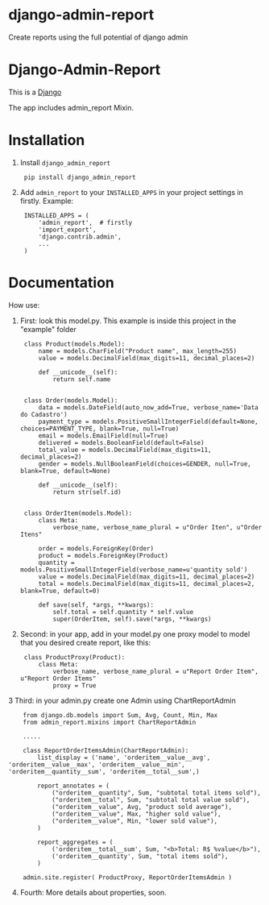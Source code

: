 # django-admin-report
Create reports using the full potential of django admin

Django-Admin-Report
==============

This is a [Django](https://www.djangoproject.com/)

The app includes admin_report Mixin.

Installation
============

1. Install `django_admin_report`

        pip install django_admin_report

2. Add `admin_report` to your `INSTALLED_APPS` in your project settings in firstly. Example:

		INSTALLED_APPS = (
		    'admin_report',  # firstly
		    'import_export',
		    'django.contrib.admin',
		    ...
		)

Documentation
============

How use:

1. First: look this model.py. This example is inside this project in the "example" folder
		
		class Product(models.Model):
			name = models.CharField("Product name", max_length=255)
			value = models.DecimalField(max_digits=11, decimal_places=2)

			def __unicode__(self):
				return self.name


		class Order(models.Model):
			data = models.DateField(auto_now_add=True, verbose_name='Data do Cadastro')
			payment_type = models.PositiveSmallIntegerField(default=None, choices=PAYMENT_TYPE, blank=True, null=True)
			email = models.EmailField(null=True)
			delivered = models.BooleanField(default=False)
			total_value = models.DecimalField(max_digits=11, decimal_places=2)
			gender = models.NullBooleanField(choices=GENDER, null=True, blank=True, default=None)

			def __unicode__(self):
				return str(self.id)


		class OrderItem(models.Model):
			class Meta:
				verbose_name, verbose_name_plural = u"Order Iten", u"Order Itens"

			order = models.ForeignKey(Order)
			product = models.ForeignKey(Product)
			quantity = models.PositiveSmallIntegerField(verbose_name=u'quantity sold')
			value = models.DecimalField(max_digits=11, decimal_places=2)
			total = models.DecimalField(max_digits=11, decimal_places=2, blank=True, default=0)

			def save(self, *args, **kwargs):
				self.total = self.quantity * self.value
				super(OrderItem, self).save(*args, **kwargs)


2. Second: in your app, add in your model.py one proxy model to model that you desired create report, like this:
		
		class ProductProxy(Product):
			class Meta:
				verbose_name, verbose_name_plural = u"Report Order Item", u"Report Order Items"
				proxy = True 	

3 Third: in your admin.py create one Admin using ChartReportAdmin
		
		from django.db.models import Sum, Avg, Count, Min, Max
		from admin_report.mixins import ChartReportAdmin

		.....

		class ReportOrderItemsAdmin(ChartReportAdmin):
			list_display = ('name', 'orderitem__value__avg', 'orderitem__value__max', 'orderitem__value__min', 'orderitem__quantity__sum', 'orderitem__total__sum',)

			report_annotates = (
				("orderitem__quantity", Sum, "subtotal total items sold"),
				("orderitem__total", Sum, "subtotal total value sold"),
				("orderitem__value", Avg, "product sold average"),
				("orderitem__value", Max, "higher sold value"),
				("orderitem__value", Min, "lower sold value"),
			)

			report_aggregates = (
				('orderitem__total__sum', Sum, "<b>Total: R$ %value</b>"),
				('orderitem__quantity', Sum, "total items sold"),
			)

		admin.site.register( ProductProxy, ReportOrderItemsAdmin )

4. Fourth: More details about properties, soon.
